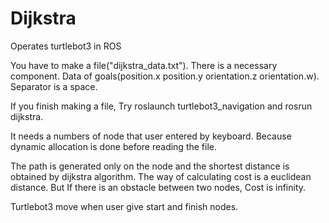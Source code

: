 # Dijkstra
Operates turtlebot3 in ROS

You have to make a file("dijkstra_data.txt").
There is a necessary component.
Data of goals(position.x position.y orientation.z orientation.w).
Separator is a space.

If you finish making a file, Try roslaunch turtlebot3_navigation and rosrun dijkstra.

It needs a numbers of node that user entered by keyboard.
Because dynamic allocation is done before reading the file.

The path is generated only on the node and the shortest distance is obtained by dijkstra algorithm.
The way of calculating cost is a euclidean distance.
But If there is an obstacle between two nodes, Cost is infinity.

Turtlebot3 move when user give start and finish nodes.

